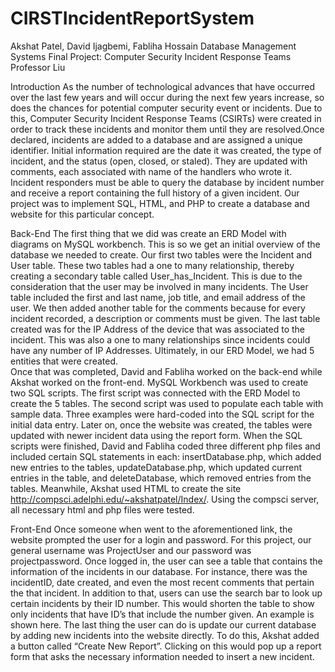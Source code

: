 # CIRSTIncidentReportSystem













Akshat Patel, David Ijagbemi, Fabliha Hossain
Database Management Systems
Final Project: Computer Security Incident Response Teams 
Professor Liu




















Introduction
	As the number of technological advances that have occurred over the last few years and will occur during the next few years increase, so does the chances for potential computer security event or incidents. Due to this, Computer Security Incident Response Teams (CSIRTs) were created in order to track these incidents and monitor them until they are resolved.Once declared, incidents are added to a database and are assigned a unique identifier. Initial information required are the date it was created, the type of incident, and the status (open, closed, or staled). They are updated with comments, each associated with name of the handlers who wrote it. Incident responders must be able to query the database by incident number and receive a report containing the full history of a given incident. Our project was to implement SQL, HTML, and PHP to create a database and website for this particular concept. 

Back-End
The first thing that we did was create an ERD Model with diagrams on MySQL workbench. This is so we get an initial overview of the database we needed to create. Our first two tables were the Incident and User table. These two tables had a one to many relationship, thereby creating a secondary table called User_has_Incident. This is due to the consideration that the user may be involved in many incidents. The User table included the first and last name, job title, and email address of the user. We then added another table for the comments because for every incident recorded, a description or comments must be given. The last table created was for the IP Address of the device that was associated to the incident. This was also a one to many relationships since incidents could have any number of IP Addresses. Ultimately, in our ERD Model, we had 5 entities that were created.  
	Once that was completed, David and Fabliha worked on the back-end while Akshat worked on the front-end. MySQL Workbench was used to create two SQL scripts. The first script was connected with the ERD Model to create the 5 tables. The second script was used to populate each table with sample data. Three examples were hard-coded into the SQL script for the initial data entry. Later on, once the website was created, the tables were updated with newer incident data using the report form. When the SQL scripts were finished, David and Fabliha coded three different php files and included certain SQL statements in each: insertDatabase.php, which added new entries to the tables, updateDatabase.php, which updated current entries in the table, and deleteDatabase, which removed entries from the tables. Meanwhile, Akshat used HTML to create the site http://compsci.adelphi.edu/~akshatpatel/Index/. Using the compsci server, all necessary html and php files were tested. 

Front-End
Once someone when went to the aforementioned link, the website prompted the user for a login and password. For this project, our general username was ProjectUser and our password was projectpassword. Once logged in, the user can see a table that contains the information of the incidents in our database. For instance, there was the incidentID, date created, and even the most recent comments that pertain the that incident. In addition to that, users can use the search bar to look up certain incidents by their ID number. This would shorten the table to show only incidents that have ID’s that include the number given. An example is shown here. 
The last thing the user can do is update our current database by adding new incidents into the website directly. To do this, Akshat added a button called “Create New Report”. Clicking on this would pop up a report form that asks the necessary information needed to insert a new incident. 
